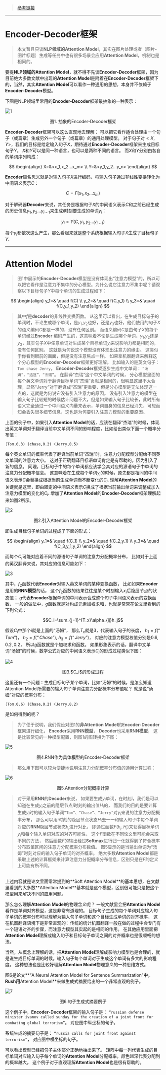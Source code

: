 > [参考链接](https://blog.csdn.net/malefactor/article/details/50550211)

----------
# Encoder-Decoder框架

> 本文暂且只谈**NLP领域的Attention Model**，其实在图片处理或者（图片-图片标题）生成等任务中也有很多场景会应用**Attention Model**，机制也是相同的。


要提**NLP领域的Attention Model**，就不得不先谈**Encoder-Decoder**框架，因为目前绝大多数文献中出现的**Attention Model**是附着在**Encoder-Decoder**框架下的，当然，其实**Attention Model**可以看作一种通用的思想，本身并不依赖于**Encoder-Decoder**模型。

下图是NLP领域里常用的**Encoder-Decoder**框架最抽象的一种表示：

![1](https://leanote.com/api/file/getImage?fileId=5b4de432ab6441529f00348d)
<p align="center">图1. 抽象的Encoder-Decoder框架</p>


**Encoder-Decoder**框架可以这么直观地去理解：
可以把它看作适合处理由一个句子（或篇章）生成另外一个句子（或篇章）的通用处理模型。
对于句子对$<X,Y>$，我们的目标是给定输入句子$X$，期待通过**Encoder-Decoder**框架来生成目标句子$Y$。
$X$和$Y$可以是同一种语言，也可以是两种不同的语言。
而$X$和$Y$分别由各自的单词序列构成：

$$
\begin{align}
X=&<x_1,x_2...x_m> \\
Y=&<y_1,y_2...y_n>
\end{align}
$$

**Encoder**顾名思义就是对输入句子$X$进行编码，将输入句子通过非线性变换转化为中间语义表示$C$：

$$C=\Gamma(x_1,x_2...x_m)$$

对于解码器**Decoder**来说，其任务是根据句子$X$的中间语义表示$C$和之前已经生成的历史信息$y_1,y_2...y_{i-1}$来生成$i$时刻要生成的单词$y_i$：

$$y_i=\Upsilon(C,y_1,y_2...y_{i-1})$$

每个$y_i$都依次这么产生，那么看起来就是整个系统根据输入句子$X$生成了目标句子$Y$.

----------
# Attention Model

> 图$1$中展示的**Encoder-Decoder**模型是没有体现出“注意力模型”的，所以可以把它看作是注意力不集中的分心模型。为什么说它注意力不集中呢？请观察以下目标句子$Y$中每个单词的生成过程如下：

$$
\begin{align}
y_1=& \quad f(C) \\
y_2=& \quad f(C,y_1) \\
y_3=& \quad f(C,y_1,y_2)
\end{align}
$$

> 其中$f$是**decoder**的非线性变换函数。
从这里可以看出，在生成目标句子的单词时，不论生成哪个单词，是$y_1$,$y_2$也好，还是$y_3$也好，他们使用的句子$X$的语义编码$C$都是一样的，没有任何区别。
而语义编码$C$是由句子$X$的每个单词经过**Encoder** 编码产生的，这意味着不论是生成哪个单词，$y_1$,$y_2$还是$y_3$，其实句子$X$中任意单词对生成某个目标单词$y_i$来说影响力都是相同的，没有任何区别。
这就是为何说这个模型没有体现出注意力的缘由。
这类似于你看到眼前的画面，但是没有注意焦点一样。
如果拿机器翻译来解释这个分心模型的**Encoder-Decoder**框架更好理解。
比如输入的是英文句子：
`Tom chase Jerry`，
**Encoder-Decoder**框架逐步生成中文单词：
`“汤姆”，“追逐”，“杰瑞”`。
在翻译“杰瑞”这个中文单词的时候，
分心模型里面的每个英文单词对于翻译目标单词“杰瑞”贡献是相同的，很明显这里不太合理，显然“Jerry”对于翻译成“杰瑞”更重要，但是分心模型是无法体现这一点的，这就是为何说它没有引入注意力的原因。
没有引入注意力的模型在输入句子比较短的时候估计问题不大，但是如果输入句子比较长，此时所有语义完全通过一个中间语义向量来表示，单词自身的信息已经消失，可想而知会丢失很多细节信息，这也是为何要引入注意力模型的重要原因。

上面的例子中，如果引入**Attention Model**的话，应该在翻译“杰瑞”的时候，体现出英文单词对于翻译当前中文单词不同的影响程度，比如给出类似下面一个概率分布值：

    (Tom,0.3) (chase,0.2) (Jerry,0.5)
    
每个英文单词的概率代表了翻译当前单词“杰瑞”时，注意力分配模型分配给不同英文单词的注意力大小。
这对于正确翻译目标语单词肯定是有帮助的，因为引入了新的信息。
同理，目标句子中的每个单词都应该学会其对应的源语句子中单词的注意力分配概率信息。
这意味着在生成每个单词$y_i$的时候，原先都是相同的中间语义表示$C$会替换成根据当前生成单词而不断变化的$C_i$.
理解**Attention Model**的关键就是这里，即由固定的中间语义表示$C$换成了根据当前输出单词来调整成加入注意力模型的变化的$C_i$.
增加了**Attention Model**的**Encoder-Decoder**框架理解起来如图$2$所示。

![2](https://leanote.com/api/file/getImage?fileId=5b4de476ab6441529f003497)
<p align="center">图2.引入Attention Model的Encoder-Decoder框架</p>


即生成目标句子单词的过程成了下面的形式：

$$
\begin{align}
y_1=& \quad f(C_1) \\
y_2=& \quad f(C_2,y_1) \\
y_3=& \quad f(C_3,y_1,y_2)
\end{align}
$$

而每个$C_i$可能对应着不同的源语句子单词的注意力分配概率分布，
比如对于上面的英汉翻译来说，其对应的信息可能如下：

![3](https://leanote.com/api/file/getImage?fileId=5b4de51bab6441529f0034aa)

其中，$f_2$函数代表**Encoder**对输入英文单词的某种变换函数，
比如如果**Encoder**是用的**RNN模型**的话，
这个$f_2$函数的结果往往是某个时刻输入$x_i$后隐层节点的状态值；
$g$代表**Encoder**根据单词的中间表示合成整个句子中间语义表示的变换函数，
一般的做法中，$g$函数就是对构成元素加权求和，也就是常常在论文里看到的下列公式：

$$C_i=\sum_{j=1}^{T_x}\alpha_{ij}h_j$$

假设$C_i$中那个$i$就是上面的“汤姆”，
那么$T_x$就是3，代表输入句子的长度，
$h_1=f(“Tom”)$，
$h_2=f(“Chase”)$,
$h_3=f(“Jerry”)$，
对应的注意力模型权值分别是$0.6,0.2,0.2$，
所以$g$函数就是个加权求和函数。
如果形象表示的话，翻译中文单词“汤姆”的时候，数学公式对应的中间语义表示$C_i$的形成过程类似下图：

![4](https://leanote.com/api/file/getImage?fileId=5b4de662ab6441548c002d01)
<p align="center">图3.$C_i$的形成过程</p>


这里还有一个问题：生成目标句子某个单词，比如“汤姆”的时候，是怎么知道Attention Model所需要的输入句子单词注意力分配概率分布值呢？
就是说“汤姆”对应的概率分布：

    (Tom,0.6) (Chase,0.2) (Jerry,0.2)
    
是如何得到的呢？

> 为了便于说明，我们假设对图$1$的**非Attention Model**的**Encoder-Decoder**框架进行细化，
**Encoder**采用**RNN模型**，
**Decoder**也采用**RNN模型**，
这是比较常见的一种模型配置，则图$1$的图转换为下图：

![5](https://leanote.com/api/file/getImage?fileId=5b4de72aab6441529f0034de)
<p align="center">图4.RNN作为具体模型的Encoder-Decoder框架</p>


> 那么用下图可以较为便捷地说明注意力分配概率分布值的通用计算过程：

![6](https://leanote.com/api/file/getImage?fileId=5b4de773ab6441548c002d38)
<p align="center">图5.Attention分配概率计算</p>


> 对于采用**RNN**的**Decoder**来说，
如果要生成$y_i$单词，在时刻$i$，我们是可以知道在生成$y_i$之前的隐层节点$i$时刻的输出值$H_i$的，
而我们的目的是要计算生成$y_i$时的输入句子单词`“Tom”、“Chase”、“Jerry”`对$y_i$来说的注意力分配概率分布，
那么可以用$i$时刻的隐层节点状态$H_i$去一一和输入句子中每个单词对应的**RNN**隐层节点状态$h_j$进行对比，
即通过函数$F(h_j,H_i)$来获得目标单词$y_i$和每个输入单词对应的对齐可能性，
这个$F$函数在不同论文里可能会采取不同的方法，
然后函数$F$的输出经过**Softmax**进行归一化就得到了符合概率分布取值区间的注意力分配概率分布数值。
图$5$显示的是当输出单词为“汤姆”时刻对应的输入句子单词的对齐概率。
绝大多数**Attention Model**都是采取上述的计算框架来计算注意力分配概率分布信息，区别只是在$F$的定义上可能有所不同。
<br>
上述内容就是论文里面常常提到的**Soft Attention Model**的基本思想，在文献里看到的大多数**Attention Model**基本就是这个模型，区别很可能只是把这个模型用来解决不同的应用问题。

那么怎么理解**Attention Model**的物理含义呢？
一般文献里会把**Attention Model**看作是单词对齐模型，这是非常有道理的。
目标句子生成的每个单词对应输入句子单词的概率分布可以理解为输入句子单词和这个目标生成单词的对齐概率，
这在机器翻译语境下是非常直观的：传统的统计机器翻译一般在做的过程中会专门有一个短语对齐的步骤，而注意力模型其实起的是相同的作用。
在其他应用里面把**Attention Model**理解成输入句子和目标句子单词之间的对齐概率也是很顺畅的想法。

当然，从概念上理解的话，把**Attention Model**理解成影响力模型也是合理的，就是说生成目标单词的时候，输入句子每个单词对于生成这个单词有多大的影响程度。
这种想法也是比较好理解**Attention Model**物理意义的一种思维方式。

图$6$是论文**“A Neural Attention Model for Sentence Summarization”**中，**Rush**用**Attention Model**来做生成式摘要给出的一个非常直观的例子。

![7](https://leanote.com/api/file/getImage?fileId=5b4dea81ab6441548c002d92)
<p align="center">图6.句子生成式摘要例子</p>


这个例子中，**Encoder-Decoder**框架的输入句子是：
`“russian defense minister ivanov called sunday for the creation of a joint front for combating global terrorism”`。
对应图中纵坐标的句子。

系统生成的摘要句子是：
`“russia calls for joint front against terrorism”`，
对应图中横坐标的句子。

可以看出模型已经把句子主体部分正确地抽出来了。
矩阵中每一列代表生成的目标单词对应输入句子每个单词的**Attention Model**分配概率，颜色越深代表分配到的概率越大。
这个例子对于直观理解**Attention Model**也是很有帮助的。        

----------


